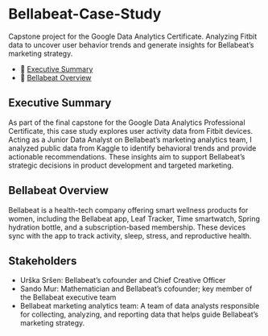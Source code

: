 # Bellabeat-Case-Study
Capstone project for the Google Data Analytics Certificate. Analyzing Fitbit data to uncover user behavior trends and generate insights for Bellabeat’s marketing strategy.

- 🎯 [Executive Summary](#Executive-Summary)
- 🌟 [Bellabeat Overview](#Belabeat-Overview)




## Executive Summary
As part of the final capstone for the Google Data Analytics Professional Certificate, this case study explores user activity data from Fitbit devices. Acting as a Junior Data Analyst on Bellabeat’s marketing analytics team, I analyzed public data from Kaggle to identify behavioral trends and provide actionable recommendations. These insights aim to support Bellabeat’s strategic decisions in product development and targeted marketing.

## Bellabeat Overview
Bellabeat is a health-tech company offering smart wellness products for women, including the Bellabeat app, Leaf Tracker, Time smartwatch, Spring hydration bottle, and a subscription-based membership. These devices sync with the app to track activity, sleep, stress, and reproductive health.

## Stakeholders
- Urška Sršen: Bellabeat’s cofounder and Chief Creative Officer 
- Sando Mur: Mathematician and Bellabeat’s cofounder; key member of the Bellabeat executive team 
- Bellabeat marketing analytics team: A team of data analysts responsible for collecting, analyzing, and reporting data that helps guide Bellabeat’s marketing strategy. 


